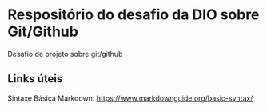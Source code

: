 # Respositório do desafio da DIO sobre Git/Github
Desafio de projeto sobre git/github

## Links úteis
Sintaxe Básica Markdown: https://www.markdownguide.org/basic-syntax/
